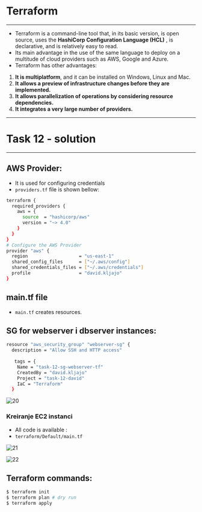 # Terraform
* * *

- Terraform is a command-line tool that, in its basic version, is open source, uses the **HashiCorp Configuration Language (HCL)** , is declarative, and is relatively easy to read.
- Its main advantage in the use of the same language to deploy on a multitude of cloud providers such as AWS, Google and Azure.
- Terraform has other advantages:
1. **It is multiplatform**, and it can be installed on Windows, Linux and Mac.
2. **It allows a preview of infrastructure changes before they are implemented.**
3. **It allows parallelization of operations by considering resource dependencies.**
4. **It integrates a very large number of providers.**

* * *
# Task 12 - solution

* * *

## AWS Provider:

- It is used for configuring credentials
-  `providers.tf` file is shown bellow:

```bash
terraform {
  required_providers {
    aws = {
      source  = "hashicorp/aws"
      version = "~> 4.0"
    }
  }
}
# Configure the AWS Provider
provider "aws" {
  region                   = "us-east-1"
  shared_config_files      = ["~/.aws/config"]
  shared_credentials_files = ["~/.aws/credentials"]
  profile                  = "david.kljajo"
}
```

##  main.tf file

-  `main.tf`  creates resources. 

##  SG for webserver i dbserver instances:


```bash
resource "aws_security_group" "webserver-sg" {
  description = "Allow SSH and HTTP access"
  
   tags = {
    Name = "task-12-sg-webserver-tf"
    CreatedBy = "david.kljajo"
    Project = "task-12-david"
    IaC = "Terraform"
  }
```


![20](/home/david/Desktop/terraform/20.png)


### Kreiranje EC2 instanci

- All code is available :
-  `terraform/Default/main.tf`

![21](/home/david/Desktop/terraform/21.png)

![22](/home/david/Desktop/terraform/22.png)

## Terraform commands:

```bash
$ terraform init 
$ terraform plan # dry run
$ terraform apply 
```

